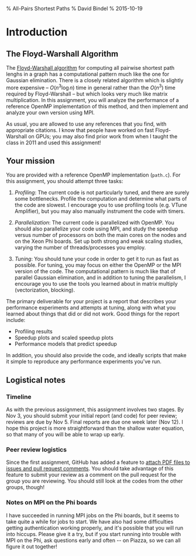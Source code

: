 % All-Pairs Shortest Paths
% David Bindel
% 2015-10-19

# Introduction

## The Floyd-Warshall Algorithm

The [Floyd-Warshall algorithm][fw-wiki] for computing all pairwise shortest
path lenghs in a graph has a computational pattern much like the
one for Gaussian elimination. There is a closely related algorithm
which is slightly more expensive – $O(n^3 \log n)$ time in general
rather than the $O(n^3)$ time required by Floyd-Warshall – but
which looks very much like matrix multiplication. In this
assignment, you will analyze the performance of a reference OpenMP
implementation of this method, and then implement and analyze your
own version using MPI.

As usual, you are allowed to use any references that you find, with
appropriate citations.  I know that people have worked on fast
Floyd-Warshall on GPUs; you may also find prior work from when I
taught the class in 2011 and used this assignment!

[fw-wiki]: https://en.wikipedia.org/wiki/Floyd%E2%80%93Warshall_algorithm

## Your mission

You are provided with a reference OpenMP implementation (`path.c`).
For this assignment, you should attempt three tasks:

1.  *Profiling*:  The current code is not particularly tuned, and there
    are surely some bottlenecks.  Profile the computation and
    determine what parts of the code are slowest.  I encourage you to
    use profiling tools (e.g. VTune Amplifier), but you may also
    manually instrument the code with timers.

2.  *Parallelization*: The current code is parallelized with OpenMP.
    You should also parallelize your code using MPI, and study the
    speedup versus number of processors on both the main cores on the
    nodes and on the Xeon Phi boards.  Set up both strong and weak
    scaling studies, varying the number of threads/processes you employ.

3.  *Tuning*:  You should tune your code in order to get it to run as
    fast as possible.  For tuning, you may focus on either the OpenMP
    or the MPI version of the code.  The computational pattern is much
    like that of parallel Gaussian elimination, and in addition to
    tuning the parallelism, I encourage you to use the tools you
    learned about in matrix multiply (vectorization, blocking).

The primary deliverable for your project is a report that describes
your performance experiments and attempts at tuning, along with what
you learned about things that did or did not work.  Good things for
the report include:

- Profiling results
- Speedup plots and scaled speedup plots
- Performance models that predict speedup

In addition, you should also provide the code, and ideally scripts
that make it simple to reproduce any performance experiments you've
run.

## Logistical notes

### Timeline

As with the previous assignment, this assignment involves two stages.
By Nov 3, you should submit your initial report (and code) for peer
review; reviews are due by Nov 5.  Final reports are due one week
later (Nov 12).  I hope this project is more straightforward than the
shallow water equation, so that many of you will be able to wrap up
early.

### Peer review logistics

Since the first assignment, GitHub has added a feature to
[attach PDF files to issues and pull request comments][pdf].  You
should take advantage of this feature to submit your review as a
comment on the pull request for the group you are reviewing.
You should still look at the codes from the other groups, though!

[pdf]: https://github.com/blog/2061-attach-files-to-comments

### Notes on MPI on the Phi boards

I have succeeded in running MPI jobs on the Phi boards, but it seems
to take quite a while for jobs to start.  We have also had some
difficulties getting authentication working properly, and it's
possible that you will run into hiccups.  Please give it a try, but if
you start running into trouble with MPI on the Phi, ask questions
early and often -- on Piazza, so we can all figure it out together!
